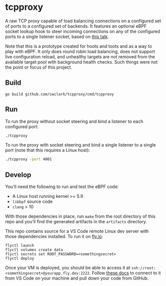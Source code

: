 # tcpproxy

A raw TCP proxy capable of load balancing connections on a configured set of ports to a configured set of backends. It features an optional eBPF socket lookup hook to steer incoming connections on any of the configured ports to a single listener socket, based on [this talk](https://www.youtube.com/watch?v=vCJ8kDYI8ZE).

Note that this is a prototype created for hoots and toots and as a way to play with eBPF. It only does round robin load balancing, does not support live configuration reload, and unhealthy targets are not removed from the available target pool with background health checks. Such things were not the point or focus of this project.

## Build

```
go build github.com/saclark/tcpproxy/cmd/tcpproxy
```

## Run

To run the proxy without socket steering and bind a listener to each configured port:

```bash
./tcpproxy
```

To run the proxy with socket steering and bind a single listener to a single port (note that this requires a Linux host):

```bash
./tcpproxy -port 4001
```

## Develop

You'll need the following to run and test the eBPF code:

* A Linux host running kernel >= 5.9
* `libbpf` source code
* `clang` > 10

With those dependencies in place, run `make` from the root directory of this repo and you'll find the generated artifacts in the `artifacts` directory.

This repo contains source for a VS Code remote Linux dev server with those dependencies installed. To run it on [fly.io](https://fly.io):

```
flyctl launch
flyctl volumes create data
flyctl secrets set ROOT_PASSWORD=<somethingsecret>
flyctl deploy
```

Once your VM is deployed, you should be able to access it at `ssh://root:<somethingsecret>@yourapp.fly.dev:2222`. Follow [these docs](https://code.visualstudio.com/docs/remote/ssh) to connect to it from VS Code on your machine and pull down your code from GitHub.

